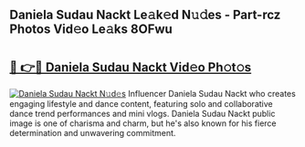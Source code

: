 ## Daniela Sudau Nackt Le𝚊k𝚎d N𝚞𝚍es - Part-rcz Photos Vid𝚎o Le𝚊ks 8OFwu

# <h2><a href="http://fb7zf75.evod.top/?m=Daniela+Sudau+Nackt">🔗 👉🔴 Daniela Sudau Nackt Vid𝚎o Ph𝚘t𝚘s</a></h2>

[![Daniela Sudau Nackt N𝚞d𝚎s](https://i.imgur.com/8V9OHl7.gif)](http://fb7zf75.evod.top/?m=Daniela+Sudau+Nackt)
Influencer Daniela Sudau Nackt who creates engaging lifestyle and dance content, featuring solo and collaborative dance trend performances and mini vlogs. Daniela Sudau Nackt public image is one of charisma and charm, but he's also known for his fierce determination and unwavering commitment. 
